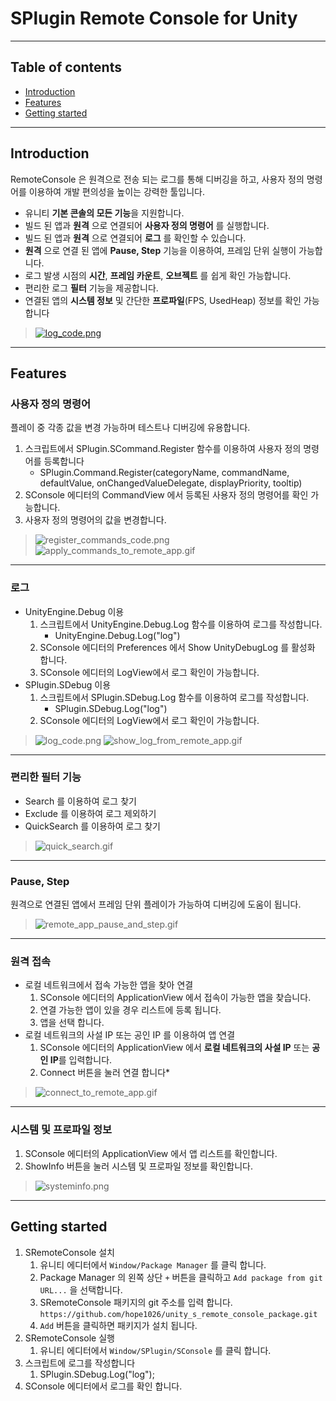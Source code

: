 # SPlugin Remote Console for Unity

- - -
## Table of contents
* [Introduction](#introduction)
* [Features](#features)
* [Getting started](#getting-started)

- - -
## Introduction
RemoteConsole 은 원격으로 전송 되는 로그를 통해 디버깅을 하고, 사용자 정의 명령어를 이용하여 개발 편의성을 높이는 강력한 툴입니다.
* 유니티 **기본 콘솔의 모든 기능**을 지원합니다.
* 빌드 된 앱과 **원격** 으로 연결되어 **사용자 정의 명령어** 를 실행합니다.
* 빌드 된 앱과 **원격** 으로 연결되어 **로그** 를 확인할 수 있습니다.
* **원격** 으로 연결 된 앱에 **Pause, Step** 기능을 이용하여, 프레임 단위 실행이 가능합니다.
* 로그 발생 시점의 **시간**, **프레임 카운트**, **오브젝트** 를 쉽게 확인 가능합니다.
* 편리한 로그 **필터** 기능을 제공합니다.
* 연결된 앱의 **시스템 정보** 및 간단한 **프로파일**(FPS, UsedHeap) 정보를 확인 가능합니다
>[![log_code.png](Images%2Fremote_console_thumbnail.png)](https://www.youtube.com/watch?v=Da6OSc6FiX8)

- - -
## Features
### 사용자 정의 명령어
플레이 중 각종 값을 변경 가능하며 테스트나 디버깅에 유용합니다.
1. 스크립트에서 SPlugin.SCommand.Register 함수를 이용하여 사용자 정의 명령어를 등록합니다
   * SPlugin.Command.Register(categoryName, commandName, defaultValue, onChangedValueDelegate, displayPriority, tooltip)
2. SConsole 에디터의 CommandView 에서 등록된 사용자 정의 명령어를 확인 가능합니다.
3. 사용자 정의 명령어의 값을 변경합니다.
>![register_commands_code.png](Images%2Fregister_commands_code.png)
>![apply_commands_to_remote_app.gif](Images%2Fapply_commands_to_remote_app.gif)
- - - 

### 로그
* UnityEngine.Debug 이용
  1. 스크립트에서 UnityEngine.Debug.Log 함수를 이용하여 로그를 작성합니다.
     * UnityEngine.Debug.Log("log")
  2. SConsole 에디터의 Preferences 에서 Show UnityDebugLog 를 활성화 합니다.
  3. SConsole 에디터의 LogView에서 로그 확인이 가능합니다.
* SPlugin.SDebug 이용
  1. 스크립트에서 SPlugin.SDebug.Log 함수를 이용하여 로그를 작성합니다.
     * SPlugin.SDebug.Log("log")
  2. SConsole 에디터의 LogView에서 로그 확인이 가능합니다.
>![log_code.png](Images%2Flog_code.png)
>![show_log_from_remote_app.gif](Images%2Fshow_log_from_remote_app.gif)
- - -

### 편리한 필터 기능
* Search 를 이용하여 로그 찾기
* Exclude 를 이용하여 로그 제외하기
* QuickSearch 를 이용하여 로그 찾기
>![quick_search.gif](Images%2Fquick_search.gif)
- - -

###  Pause, Step
원격으로 연결된 앱에서 프레임 단위 플레이가 가능하여 디버깅에 도움이 됩니다.
>![remote_app_pause_and_step.gif](Images%2Fremote_app_pause_and_step.gif)
- - -

### 원격 접속
* 로컬 네트워크에서 접속 가능한 앱을 찾아 연결
  1. SConsole 에디터의 ApplicationView 에서 접속이 가능한 앱을 찾습니다.
  2. 연결 가능한 앱이 있을 경우 리스트에 등록 됩니다.
  3. 앱을 선택 합니다.
* 로컬 네트워크의 사설 IP 또는 공인 IP 를 이용하여 앱 연결
  1. SConsole 에디터의 ApplicationView 에서 **로컬 네트워크의 사설 IP** 또는 **공인 IP**를 입력합니다.
  2. Connect 버튼을 눌러 연결 합니다*
>![connect_to_remote_app.gif](Images%2Fconnect_to_remote_app.gif)
- - -

### 시스템 및 프로파일 정보
1. SConsole 에디터의 ApplicationView 에서 앱 리스트를 확인합니다.
2. ShowInfo 버튼을 눌러 시스템 및 프로파일 정보를 확인합니다.
>![systeminfo.png](Images%2Fsysteminfo.png)
- - -

## Getting started
1. SRemoteConsole 설치
   1. 유니티 에디터에서 `Window/Package Manager` 를 클릭 합니다.
   2. Package Manager 의 왼쪽 상단 `+` 버튼을 클릭하고 `Add package from git URL...` 을 선택합니다.
   3. SRemoteConsole 패키지의 git 주소를 입력 합니다.
           `https://github.com/hope1026/unity_s_remote_console_package.git`
   4. `Add` 버튼을 클릭하면 패키지가 설치 됩니다.
2. SRemoteConsole 실행
   1. 유니티 에디터에서 `Window/SPlugin/SConsole` 를 클릭 합니다.
3. 스크립트에 로그를 작성합니다
   1. SPlugin.SDebug.Log("log");
4. SConsole 에디터에서 로그를 확인 합니다.